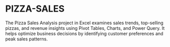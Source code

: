 # PIZZA-SALES
The Pizza Sales Analysis project in Excel examines sales trends, top-selling pizzas, and revenue insights using Pivot Tables, Charts, and Power Query. It helps optimize business decisions by identifying customer preferences and peak sales patterns. 
